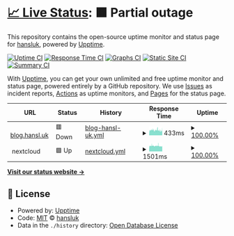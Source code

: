 # [📈 Live Status](https://hansluk.github.io/status): <!--live status--> **🟧 Partial outage**

This repository contains the open-source uptime monitor and status page for [hansluk](https://hansluk.github.io/status), powered by [Upptime](https://github.com/upptime/upptime).

[![Uptime CI](https://github.com/hansluk/status/workflows/Uptime%20CI/badge.svg)](https://github.com/hansluk/status/actions?query=workflow%3A%22Uptime+CI%22)
[![Response Time CI](https://github.com/hansluk/status/workflows/Response%20Time%20CI/badge.svg)](https://github.com/hansluk/status/actions?query=workflow%3A%22Response+Time+CI%22)
[![Graphs CI](https://github.com/hansluk/status/workflows/Graphs%20CI/badge.svg)](https://github.com/hansluk/status/actions?query=workflow%3A%22Graphs+CI%22)
[![Static Site CI](https://github.com/hansluk/status/workflows/Static%20Site%20CI/badge.svg)](https://github.com/hansluk/status/actions?query=workflow%3A%22Static+Site+CI%22)
[![Summary CI](https://github.com/hansluk/status/workflows/Summary%20CI/badge.svg)](https://github.com/hansluk/status/actions?query=workflow%3A%22Summary+CI%22)

With [Upptime](https://upptime.js.org), you can get your own unlimited and free uptime monitor and status page, powered entirely by a GitHub repository. We use [Issues](https://github.com/hansluk/status/issues) as incident reports, [Actions](https://github.com/hansluk/status/actions) as uptime monitors, and [Pages](https://hansluk.github.io/status) for the status page.

<!--start: status pages-->
<!-- This summary is generated by Upptime (https://github.com/upptime/upptime) -->
<!-- Do not edit this manually, your changes will be overwritten -->
<!-- prettier-ignore -->
| URL | Status | History | Response Time | Uptime |
| --- | ------ | ------- | ------------- | ------ |
| <img alt="" src="https://icons.duckduckgo.com/ip3/blog.hansl.uk.ico" height="13"> [blog.hansl.uk](https://blog.hansl.uk) | 🟥 Down | [blog-hansl-uk.yml](https://github.com/hansluk/status/commits/HEAD/history/blog-hansl-uk.yml) | <details><summary><img alt="Response time graph" src="./graphs/blog-hansl-uk/response-time-week.png" height="20"> 433ms</summary><br><a href="https://hansluk.github.io/status/history/blog-hansl-uk"><img alt="Response time 404" src="https://img.shields.io/endpoint?url=https%3A%2F%2Fraw.githubusercontent.com%2Fhansluk%2Fstatus%2FHEAD%2Fapi%2Fblog-hansl-uk%2Fresponse-time.json"></a><br><a href="https://hansluk.github.io/status/history/blog-hansl-uk"><img alt="24-hour response time 398" src="https://img.shields.io/endpoint?url=https%3A%2F%2Fraw.githubusercontent.com%2Fhansluk%2Fstatus%2FHEAD%2Fapi%2Fblog-hansl-uk%2Fresponse-time-day.json"></a><br><a href="https://hansluk.github.io/status/history/blog-hansl-uk"><img alt="7-day response time 433" src="https://img.shields.io/endpoint?url=https%3A%2F%2Fraw.githubusercontent.com%2Fhansluk%2Fstatus%2FHEAD%2Fapi%2Fblog-hansl-uk%2Fresponse-time-week.json"></a><br><a href="https://hansluk.github.io/status/history/blog-hansl-uk"><img alt="30-day response time 450" src="https://img.shields.io/endpoint?url=https%3A%2F%2Fraw.githubusercontent.com%2Fhansluk%2Fstatus%2FHEAD%2Fapi%2Fblog-hansl-uk%2Fresponse-time-month.json"></a><br><a href="https://hansluk.github.io/status/history/blog-hansl-uk"><img alt="1-year response time 401" src="https://img.shields.io/endpoint?url=https%3A%2F%2Fraw.githubusercontent.com%2Fhansluk%2Fstatus%2FHEAD%2Fapi%2Fblog-hansl-uk%2Fresponse-time-year.json"></a></details> | <details><summary><a href="https://hansluk.github.io/status/history/blog-hansl-uk">100.00%</a></summary><a href="https://hansluk.github.io/status/history/blog-hansl-uk"><img alt="All-time uptime 77.48%" src="https://img.shields.io/endpoint?url=https%3A%2F%2Fraw.githubusercontent.com%2Fhansluk%2Fstatus%2FHEAD%2Fapi%2Fblog-hansl-uk%2Fuptime.json"></a><br><a href="https://hansluk.github.io/status/history/blog-hansl-uk"><img alt="24-hour uptime 99.99%" src="https://img.shields.io/endpoint?url=https%3A%2F%2Fraw.githubusercontent.com%2Fhansluk%2Fstatus%2FHEAD%2Fapi%2Fblog-hansl-uk%2Fuptime-day.json"></a><br><a href="https://hansluk.github.io/status/history/blog-hansl-uk"><img alt="7-day uptime 100.00%" src="https://img.shields.io/endpoint?url=https%3A%2F%2Fraw.githubusercontent.com%2Fhansluk%2Fstatus%2FHEAD%2Fapi%2Fblog-hansl-uk%2Fuptime-week.json"></a><br><a href="https://hansluk.github.io/status/history/blog-hansl-uk"><img alt="30-day uptime 100.00%" src="https://img.shields.io/endpoint?url=https%3A%2F%2Fraw.githubusercontent.com%2Fhansluk%2Fstatus%2FHEAD%2Fapi%2Fblog-hansl-uk%2Fuptime-month.json"></a><br><a href="https://hansluk.github.io/status/history/blog-hansl-uk"><img alt="1-year uptime 76.38%" src="https://img.shields.io/endpoint?url=https%3A%2F%2Fraw.githubusercontent.com%2Fhansluk%2Fstatus%2FHEAD%2Fapi%2Fblog-hansl-uk%2Fuptime-year.json"></a></details>
| <img alt="" src="https://icons.duckduckgo.com/ip3/null.ico" height="13"> nextcloud | 🟩 Up | [nextcloud.yml](https://github.com/hansluk/status/commits/HEAD/history/nextcloud.yml) | <details><summary><img alt="Response time graph" src="./graphs/nextcloud/response-time-week.png" height="20"> 1501ms</summary><br><a href="https://hansluk.github.io/status/history/nextcloud"><img alt="Response time 1495" src="https://img.shields.io/endpoint?url=https%3A%2F%2Fraw.githubusercontent.com%2Fhansluk%2Fstatus%2FHEAD%2Fapi%2Fnextcloud%2Fresponse-time.json"></a><br><a href="https://hansluk.github.io/status/history/nextcloud"><img alt="24-hour response time 1383" src="https://img.shields.io/endpoint?url=https%3A%2F%2Fraw.githubusercontent.com%2Fhansluk%2Fstatus%2FHEAD%2Fapi%2Fnextcloud%2Fresponse-time-day.json"></a><br><a href="https://hansluk.github.io/status/history/nextcloud"><img alt="7-day response time 1501" src="https://img.shields.io/endpoint?url=https%3A%2F%2Fraw.githubusercontent.com%2Fhansluk%2Fstatus%2FHEAD%2Fapi%2Fnextcloud%2Fresponse-time-week.json"></a><br><a href="https://hansluk.github.io/status/history/nextcloud"><img alt="30-day response time 1453" src="https://img.shields.io/endpoint?url=https%3A%2F%2Fraw.githubusercontent.com%2Fhansluk%2Fstatus%2FHEAD%2Fapi%2Fnextcloud%2Fresponse-time-month.json"></a><br><a href="https://hansluk.github.io/status/history/nextcloud"><img alt="1-year response time 1468" src="https://img.shields.io/endpoint?url=https%3A%2F%2Fraw.githubusercontent.com%2Fhansluk%2Fstatus%2FHEAD%2Fapi%2Fnextcloud%2Fresponse-time-year.json"></a></details> | <details><summary><a href="https://hansluk.github.io/status/history/nextcloud">100.00%</a></summary><a href="https://hansluk.github.io/status/history/nextcloud"><img alt="All-time uptime 97.93%" src="https://img.shields.io/endpoint?url=https%3A%2F%2Fraw.githubusercontent.com%2Fhansluk%2Fstatus%2FHEAD%2Fapi%2Fnextcloud%2Fuptime.json"></a><br><a href="https://hansluk.github.io/status/history/nextcloud"><img alt="24-hour uptime 100.00%" src="https://img.shields.io/endpoint?url=https%3A%2F%2Fraw.githubusercontent.com%2Fhansluk%2Fstatus%2FHEAD%2Fapi%2Fnextcloud%2Fuptime-day.json"></a><br><a href="https://hansluk.github.io/status/history/nextcloud"><img alt="7-day uptime 100.00%" src="https://img.shields.io/endpoint?url=https%3A%2F%2Fraw.githubusercontent.com%2Fhansluk%2Fstatus%2FHEAD%2Fapi%2Fnextcloud%2Fuptime-week.json"></a><br><a href="https://hansluk.github.io/status/history/nextcloud"><img alt="30-day uptime 99.83%" src="https://img.shields.io/endpoint?url=https%3A%2F%2Fraw.githubusercontent.com%2Fhansluk%2Fstatus%2FHEAD%2Fapi%2Fnextcloud%2Fuptime-month.json"></a><br><a href="https://hansluk.github.io/status/history/nextcloud"><img alt="1-year uptime 97.73%" src="https://img.shields.io/endpoint?url=https%3A%2F%2Fraw.githubusercontent.com%2Fhansluk%2Fstatus%2FHEAD%2Fapi%2Fnextcloud%2Fuptime-year.json"></a></details>

<!--end: status pages-->

[**Visit our status website →**](https://hansluk.github.io/status)

## 📄 License

- Powered by: [Upptime](https://github.com/upptime/upptime)
- Code: [MIT](./LICENSE) © [hansluk](https://hansluk.github.io/status)
- Data in the `./history` directory: [Open Database License](https://opendatacommons.org/licenses/odbl/1-0/)
